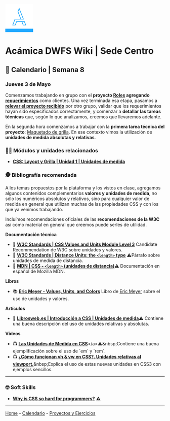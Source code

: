 <img src="/assets/acamica.jpg">

# Acámica DWFS Wiki | Sede Centro

## 📅 Calendario | Semana 8

### Jueves 3 de Mayo

Comenzamos trabajando en grupo con el **proyecto [Roles](/roles/roles.md) agregando [requerimientos](/roles/definicion-de-requerimientos.md)** como clientes. Una vez terminada esa etapa, pasamos a **[relevar el proyecto recibido](/roles/01-relevamiento-de-requerimientos.md)** por otro grupo, validar que los requerimientos hayan sido especificados correctamente, y comenzar a **detallar las tareas técnicas** que, según lo que analizamos, creemos que llevaremos adelante.

En la segunda hora comenzamos a trabajar con la **primera tarea técnica del proyecto**: [Maquetado de grilla](/roles/maquetado-de-grilla.md). En ese contexto vimos la utilización de **unidades de medida absolutas y relativas**.

### 👩‍💻 Módulos y unidades relacionados

* [**CSS: Layout y Grilla | Unidad 1 | Unidades de medida**](https://www.acamica.com/clases/3987/css-layout-grilla/introduccion-a-unidades-de-medida)

### 🕵️ Bibliografía recomendada

A los temas propuestos por la plataforma y los vistos en clase, agregamos algunos contenidos complementarios **valores y unidades de medida**, no sólo los numéricos absolutos y relativos, sino para cualquier valor de medida en general que utilizan muchas de las propiedades CSS y con los que ya venimos trabajando.

Incluímos recomendaciones oficiales de las **recomendaciones de la W3C** así como material en general que creemos puede serles de utilidad.

**Documentación técnica**

* 📄&nbsp;[**W3C Standards | CSS Values and Units Module Level 3**](https://www.w3.org/TR/css-values/)&nbsp;Candidate Recommendation de W3C sobre unidades y valores.
* 📄&nbsp;[**W3C Standards | Distance Units: the `<length>` type**](https://www.w3.org/TR/css-values/#lengths)&nbsp;⚠️Párrafo sobre unidades de medida de distancia.
* 📄&nbsp;[**MDN | CSS - `<length>` (unidades de distancia)**](https://developer.mozilla.org/es/docs/Web/CSS/length)⚠️&nbsp;Documentación en español de Mozilla MDN.

**Libros**

* 📚&nbsp;[**Eric Meyer - Values, Units, and Colors**](http://shop.oreilly.com/product/0636920027621.do)&nbsp;Libro de [Eric Meyer](https://meyerweb.com/) sobre el uso de unidades y valores.

**Artículos** 

* 📰&nbsp;[**Librosweb.es | Introducción a CSS | Unidades de medida**](http://librosweb.es/libro/css/capitulo_3/unidades_de_medida.html)⚠️&nbsp;Contiene una buena descripción del uso de unidades relativas y absolutas.

**Videos**

* 📺&nbsp;[**Las Unidades de Medida en CSS**](https://www.youtube.com/watch?v=55aWwVGEae4")</a>⚠️&nbsp;Contiene una buena ejemplificación sobre el uso de `em` y `rem`.
* 📺&nbsp;[**¿Cómo funcionan vh & vw en CSS?. Unidades relativas al viewport.**](https://www.youtube.com/watch?v=D6gQJB0D2g8")&nbsp;Explica el uso de estas nuevas unidades en CSS3 con ejemplos sencillos.

<!--
#### 🏋 Ejercicios

*  -->

---

### 🤓 Soft Skills

* [**Why is CSS so hard for programmers?**](https://medium.com/@Cryptacular/why-is-css-so-hard-for-programmers-a10d7e282620) ⚠️

----

[Home](/readme.md) - [Calendario](/semanas/calendario.md) - [Proyectos y Ejercicios](/proyectos-y-ejercicios.md)